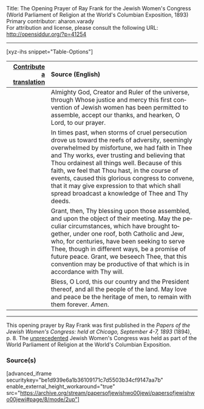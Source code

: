 <html>
<head></head>
<body>
Title: The Opening Prayer of Ray Frank for the Jewish Women's Congress (World Parliament of Religion at the World's Columbian Exposition, 1893)<br />
Primary contributor: aharon.varady<br />
For attribution and license, please consult the following URL: <a href="http://opensiddur.org/?p=41254">http://opensiddur.org/?p=41254</a>
<p />
<hr />

[xyz-ihs snippet="Table-Options"]<table style="margin-left: auto; margin-right: auto;" class="draggable">
<thead><tr><th id="x" style="text-align: right;"><a href="/contribute/upload/">Contribute a translation</a></th><th style="text-align: left;">Source (English)</th></tr></thead>
<tbody>
<tr><td style="vertical-align:top;">
<div class="liturgy" lang="he" style="text-align: right;">

</div></td>

<td style="vertical-align:top;">
<div class="english" lang="en" style="text-align: left;">
Almighty God, Creator and Ruler of the universe, 
through Whose justice and mercy 
this first convention of Jewish women 
has been permitted to assemble, 
accept our thanks, 
and hearken, O Lord, to our prayer. 
</div></td></tr>


<tr><td style="vertical-align:top;">
<div class="liturgy" lang="he" style="text-align: right;">

</div></td>

<td style="vertical-align:top;">
<div class="english" lang="en" style="text-align: left;">
In times past, 
when storms of cruel persecution 
drove us toward the reefs of adversity, 
seemingly overwhelmed by misfortune, 
we had faith in Thee and Thy works, 
ever trusting and believing 
that Thou ordainest all things well. 
Because of this faith, 
we feel that Thou hast, 
in the course of events, 
caused this glorious congress to convene, 
that it may give expression to that which shall 
spread broadcast a knowledge of Thee and Thy deeds. 
</div></td></tr>


<tr><td style="vertical-align:top;">
<div class="liturgy" lang="he" style="text-align: right;">

</div></td>

<td style="vertical-align:top;">
<div class="english" lang="en" style="text-align: left;">
Grant, then, Thy blessing upon those assembled, 
and upon the object of their meeting. 
May the peculiar circumstances, 
which have brought together, under one roof, 
both Catholic and Jew, 
who, for centuries, have been seeking to serve Thee, 
though in different ways, 
be a promise of future peace. 
Grant, we beseech Thee, 
that this convention may be productive of that 
which is in accordance with Thy will. 
</div></td></tr>


<tr><td style="vertical-align:top;">
<div class="liturgy" lang="he" style="text-align: right;">

</div></td>

<td style="vertical-align:top;">
<div class="english" lang="en" style="text-align: left;">
Bless, O Lord, 
this our country and the President thereof, 
and all the people of the land. 
May love and peace be the heritage of men, 
to remain with them forever. 
<em>Amen</em>. 
</div></td></tr>
</tbody></table>

<hr />

This opening prayer by Ray Frank was first published in the <em>Papers of the Jewish Women's Congress: held at Chicago, September 4-7, 1893</em> (1894), p. 8. The <a href="https://jwa.org/thisweek/sep/04/1893/jewish-womens-congress">unprecedented</a> Jewish Women's Congress was held as part of the World Parliament of Religion at the World's Columbian Exposition.

<h3>Source(s)</h3>

[advanced_iframe securitykey="be1d939e6a1b36109171c7d5503b34cf9147aa7b" enable_external_height_workaround="true" src="https://archive.org/stream/papersofjewishwo00jewi/papersofjewishwo00jewi#page/8/mode/2up"]

&nbsp;
</body>
</html>
